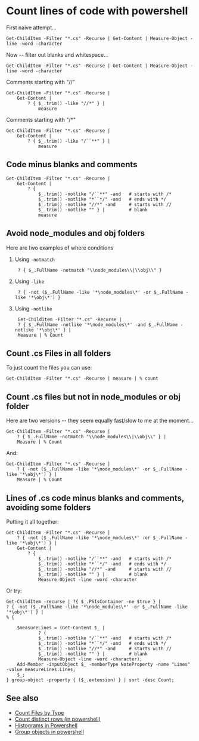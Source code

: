 ﻿# Count lines of code with powershell

First naive attempt...

	Get-ChildItem -Filter "*.cs" -Recurse | Get-Content | Measure-Object -line -word -character

Now -- filter out blanks and whitespace...

	Get-ChildItem -Filter "*.cs" -Recurse | Get-Content | Measure-Object -line -word -character

Comments starting with "//"

	Get-ChildItem -Filter "*.cs" -Recurse |
		Get-Content |
			? { $_.trim() -like "//*" } |
				measure

Comments starting with "/*"

	Get-ChildItem -Filter "*.cs" -Recurse |
		Get-Content |
			? { $_.trim() -like "/``**" } |
				measure

## Code minus blanks and comments

	Get-ChildItem -Filter "*.cs" -Recurse |
		Get-Content |
			? {
				$_.trim() -notlike "/``**" -and   # starts with /*
				$_.trim() -notlike "*``*/" -and   # ends with */
				$_.trim() -notlike "//*" -and     # starts with //
				$_.trim() -notlike "" } |         # blank
				measure

## Avoid node_modules and obj folders

Here are two examples of where conditions

1. Using `-notmatch`

		? { $_.FullName -notmatch "\\node_modules\\|\\obj\\" }

2. Using `-like`

		? { -not ($_.FullName -like '*\node_modules\*' -or $_.FullName -like '*\obj\*') }

3. Using `-notlike`

		Get-ChildItem -Filter "*.cs" -Recurse |
		? { $_.FullName -notlike '*\node_modules\*' -and $_.FullName -notlike '*\obj\*' } |
		Measure | % Count

## Count .cs Files in all folders

To just count the files you can use:

	Get-ChildItem -Filter "*.cs" -Recurse | measure | % count

## Count .cs files but not in node_modules or obj folder

Here are two versions -- they seem equally fast/slow to me at the moment...

	Get-ChildItem -Filter "*.cs" -Recurse |
		? { $_.FullName -notmatch "\\node_modules\\|\\obj\\" } |
		Measure | % Count

And:

	Get-ChildItem -Filter "*.cs" -Recurse |
		? { -not ($_.FullName -like '*\node_modules\*' -or $_.FullName -like '*\obj\*') } |
		Measure | % Count

## Lines of .cs code minus blanks and comments, avoiding some folders

Putting it all together:

	Get-ChildItem -Filter "*.cs" -Recurse |
		? { -not ($_.FullName -like '*\node_modules\*' -or $_.FullName -like '*\obj\*') } |
		Get-Content |
			? {
				$_.trim() -notlike "/``**" -and   # starts with /*
				$_.trim() -notlike "*``*/" -and   # ends with */
				$_.trim() -notlike "//*" -and     # starts with //
				$_.trim() -notlike "" } |         # blank
				Measure-Object -line -word -character

Or try:

	Get-ChildItem -recurse | ?{ $_.PSIsContainer -ne $true } |
	? { -not ($_.FullName -like '*\node_modules\*' -or $_.FullName -like '*\obj\*') } |
	% {

		$measureLines = (Get-Content $_ |
				? {
				$_.trim() -notlike "/``**" -and   # starts with /*
				$_.trim() -notlike "*``*/" -and   # ends with */
				$_.trim() -notlike "//*" -and     # starts with //
				$_.trim() -notlike "" } |         # blank
				Measure-Object -line -word -character);
		Add-Member -inputObject $_ -memberType NoteProperty -name "Lines" -value measureLines.Lines;
		$_;
	} group-object -property { ($_.extension) } | sort -desc Count;

## See also

- [Count Files by Type](filetypes.md)
- [Count distinct rows (in powershell)](count_distinct_rows.md)
- [Histograms in Powershell](histogram.md)
- [Group objects in powershell](group_objects_in_powershell.md)
